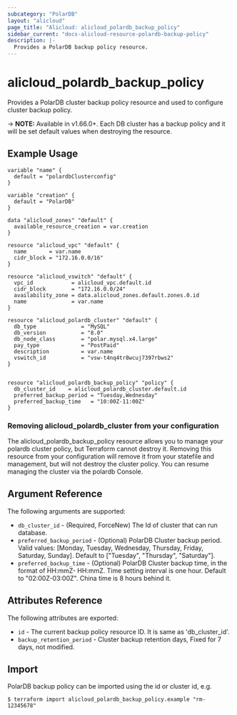 ```yaml
---
subcategory: "PolarDB"
layout: "alicloud"
page_title: "Alicloud: alicloud_polardb_backup_policy"
sidebar_current: "docs-alicloud-resource-polardb-backup-policy"
description: |-
  Provides a PolarDB backup policy resource.
---
```


# alicloud\_polardb\_backup\_policy

Provides a PolarDB cluster backup policy resource and used to configure cluster backup policy.

-> **NOTE:** Available in v1.66.0+. Each DB cluster has a backup policy and it will be set default values when destroying the resource.

## Example Usage

```
variable "name" {
  default = "polardbClusterconfig"
}

variable "creation" {
  default = "PolarDB"
}

data "alicloud_zones" "default" {
  available_resource_creation = var.creation
}

resource "alicloud_vpc" "default" {
  name       = var.name
  cidr_block = "172.16.0.0/16"
}

resource "alicloud_vswitch" "default" {
  vpc_id            = alicloud_vpc.default.id
  cidr_block        = "172.16.0.0/24"
  availability_zone = data.alicloud_zones.default.zones.0.id
  name              = var.name
}

resource "alicloud_polardb_cluster" "default" {
  db_type              = "MySQL"
  db_version           = "8.0"
  db_node_class        = "polar.mysql.x4.large"
  pay_type             = "PostPaid"
  description          = var.name
  vswitch_id           = "vsw-t4nq4tr8wcuj7397rbws2"
}


resource "alicloud_polardb_backup_policy" "policy" {
  db_cluster_id    = alicloud_polardb_cluster.default.id
  preferred_backup_period = "Tuesday,Wednesday"
  preferred_backup_time   = "10:00Z-11:00Z"
}
```
### Removing alicloud_polardb_cluster from your configuration
 
The alicloud_polardb_backup_policy resource allows you to manage your polardb cluster policy, but Terraform cannot destroy it. Removing this resource from your configuration will remove it from your statefile and management, but will not destroy the cluster policy. You can resume managing the cluster via the polardb Console.
 
## Argument Reference

The following arguments are supported:

* `db_cluster_id` - (Required, ForceNew) The Id of cluster that can run database.
* `preferred_backup_period` - (Optional) PolarDB Cluster backup period. Valid values: [Monday, Tuesday, Wednesday, Thursday, Friday, Saturday, Sunday]. Default to ["Tuesday", "Thursday", "Saturday"].
* `preferred_backup_time` - (Optional) PolarDB Cluster backup time, in the format of HH:mmZ- HH:mmZ. Time setting interval is one hour. Default to "02:00Z-03:00Z". China time is 8 hours behind it.

## Attributes Reference

The following attributes are exported:

* `id` - The current backup policy resource ID. It is same as 'db_cluster_id'.
* `backup_retention_period` - Cluster backup retention days, Fixed for 7 days, not modified.

## Import

PolarDB backup policy can be imported using the id or cluster id, e.g.

```
$ terraform import alicloud_polardb_backup_policy.example "rm-12345678"
```
